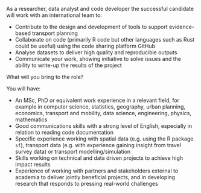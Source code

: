 As a researcher, data analyst and code developer the successful candidate will work with an international team to:

- Contribute to the design and development of tools to support evidence-based transport planning
- Collaborate on code (primarily R code but other languages such as Rust could be useful) using the code sharing platform GitHub
- Analyse datasets to deliver high quality and reproducible outputs
- Communicate your work, showing initiative to solve issues and the ability to write-up the results of the project

What will you bring to the role? 

You will have:

- An MSc, PhD or equivalent work experience in a relevant field, for example in computer science, statistics, geography, urban planning, economics, transport and mobility, data science, engineering, physics, mathematics
- Good communications skills with a strong level of English, especially in relation to reading code documentation
- Specific experience working with spatial data (e.g. using the R package `sf`), transport data (e.g. with experience gaining insight from travel survey data) or transport modelling/simulation
- Skills working on technical and data driven projects to achieve high impact results
- Experience of working with partners and stakeholders external to academia to deliver jointly beneficial projects, and in developing research that responds to pressing real-world challenges
